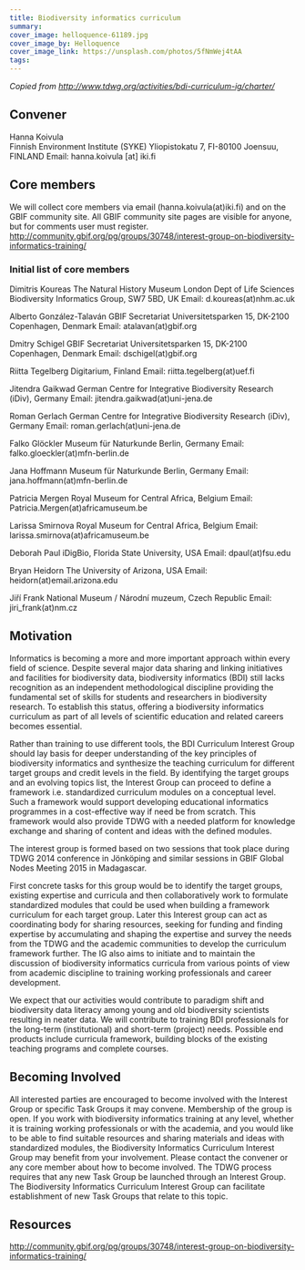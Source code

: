 ```yaml
---
title: Biodiversity informatics curriculum
summary: 
cover_image: helloquence-61189.jpg
cover_image_by: Helloquence
cover_image_link: https://unsplash.com/photos/5fNmWej4tAA
tags: 
---
```


_Copied from <http://www.tdwg.org/activities/bdi-curriculum-ig/charter/>_

## Convener

Hanna Koivula   
Finnish Environment Institute (SYKE)
Yliopistokatu 7, FI-80100 Joensuu, FINLAND
Email: hanna.koivula [at] iki.fi

## Core members

We will collect core members via email (hanna.koivula(at)iki.fi) and on the GBIF community site. All GBIF community site pages are visible for anyone, but for comments user must register.  <http://community.gbif.org/pg/groups/30748/interest-group-on-biodiversity-informatics-training/>

### Initial list of core members

Dimitris Koureas 
The Natural History Museum London Dept of Life Sciences 
Biodiversity Informatics Group, SW7 5BD, UK 
Email: d.koureas(at)nhm.ac.uk

Alberto González-Talaván 
GBIF Secretariat 
Universitetsparken 15, DK-2100 Copenhagen, Denmark 
Email: atalavan(at)gbif.org 

Dmitry Schigel 
GBIF Secretariat Universitetsparken 15, DK-2100 Copenhagen, Denmark 
Email: dschigel(at)gbif.org

Riitta Tegelberg 
Digitarium, Finland 
Email: riitta.tegelberg(at)uef.fi 

Jitendra Gaikwad 
German Centre for Integrative Biodiversity Research (iDiv), Germany 
Email: jitendra.gaikwad(at)uni-jena.de

Roman Gerlach
German Centre for Integrative Biodiversity Research (iDiv), Germany 
Email: roman.gerlach(at)uni-jena.de 

Falko Glöckler 
Museum für Naturkunde Berlin, Germany 
Email: falko.gloeckler(at)mfn-berlin.de

Jana Hoffmann 
Museum für Naturkunde Berlin, Germany 
Email: jana.hoffmann(at)mfn-berlin.de 

Patricia Mergen 
Royal Museum for Central Africa, Belgium 
Email: Patricia.Mergen(at)africamuseum.be

Larissa Smirnova 
Royal Museum for Central Africa, Belgium 
Email: larissa.smirnova(at)africamuseum.be 

Deborah Paul 
iDigBio, Florida State University, USA 
Email: dpaul(at)fsu.edu

Bryan Heidorn 
The University of Arizona, USA 
Email: heidorn(at)email.arizona.edu 

Jiří Frank 
National Museum / Národní muzeum, Czech Republic 
Email: jiri_frank(at)nm.cz

## Motivation

Informatics is becoming a more and more important approach within every field of science. Despite several major data sharing and linking initiatives and facilities for biodiversity data, biodiversity informatics (BDI) still lacks recognition as an independent methodological discipline providing the fundamental set of skills for students and researchers in biodiversity research. To establish this status, offering a biodiversity informatics curriculum as part of all levels of scientific education and related careers becomes essential.

Rather than training to use different tools, the BDI Curriculum Interest Group should lay basis for deeper understanding of the key principles of biodiversity informatics and synthesize the teaching curriculum for different target groups and credit levels in the field. By identifying the target groups and an evolving topics list, the Interest Group can proceed to define a framework i.e. standardized curriculum modules on a conceptual level. Such a framework would support developing educational informatics programmes in a cost-effective way if need be from scratch. This framework would also provide TDWG with a needed platform for knowledge exchange and sharing of content and ideas with the defined modules.

The interest group is formed based on two sessions that took place during TDWG 2014 conference in Jönköping and similar sessions in GBIF Global Nodes Meeting 2015 in Madagascar. 

First concrete tasks for this group would be to identify the target groups, existing expertise and curricula and then collaboratively work to formulate standardized modules that could be used when building a framework curriculum for each target group. Later this Interest group can act as coordinating body for sharing resources, seeking for funding and finding expertise by accumulating and shaping the expertise and survey the needs from the TDWG and the academic communities to develop the curriculum framework further. The IG also aims to initiate and to maintain the discussion of biodiversity informatics curricula from various points of view from academic discipline to training working professionals and career development.

We expect that our activities would contribute to paradigm shift and biodiversity data literacy among young and old biodiversity scientists resulting in neater data. We will contribute to training BDI professionals for the long-term (institutional) and short-term (project) needs. Possible end products include curricula framework, building blocks of the existing teaching programs and complete courses.  

## Becoming Involved

All interested parties are encouraged to become involved with the Interest Group or specific Task Groups it may convene. Membership of the group is open. If you work with biodiversity informatics training at any level, whether it is training working professionals or with the academia, and you would like to be able to find suitable resources and sharing materials and ideas with standardized modules, the Biodiversity Informatics Curriculum Interest Group may benefit from your involvement. Please contact the convener or any core member about how to become involved. The TDWG process requires that any new Task Group be launched through an Interest Group. The Biodiversity Informatics Curriculum Interest Group can facilitate establishment of new Task Groups that relate to this topic. 

## Resources

<http://community.gbif.org/pg/groups/30748/interest-group-on-biodiversity-informatics-training/>
